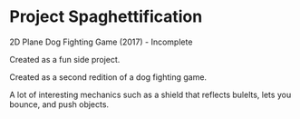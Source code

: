 # Project Spaghettification
2D Plane Dog Fighting Game (2017) - Incomplete

Created as a fun side project.

Created as a second redition of a dog fighting game.

A lot of interesting mechanics such as a shield that reflects bulelts, lets you bounce, and push objects.
